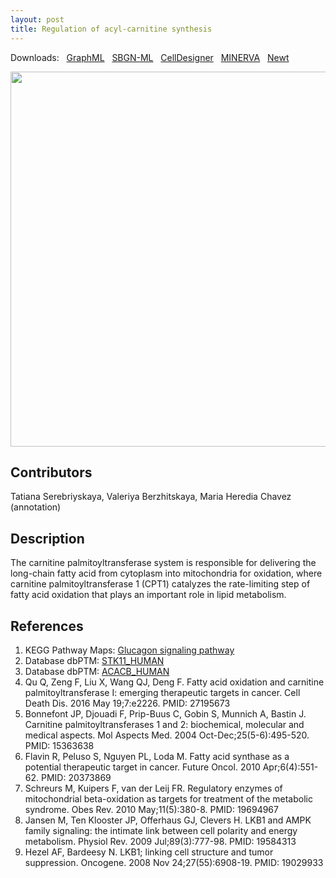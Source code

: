 ```yaml
---
layout: post
title: Regulation of acyl-carnitine synthesis
---
```


Downloads: &nbsp; 
[GraphML](../downloads/F014-carnitine.graphml) &nbsp;
[SBGN-ML](../downloads/F014-carnitine-SBGNv02.sbgn) &nbsp;
[CellDesigner](../downloads/model_F014-1.xml) &nbsp;
[MINERVA](https://mreg.elixir-luxembourg.org/minerva/index.xhtml?id=F014-1) &nbsp;
[Newt](http://web.newteditor.org/?URL=https://metabolismregulation.github.io/downloads/F014-carnitine.sbgn) &nbsp;
<p align="middle"><a href="/carnitine/"><img id="image" src="/downloads/F014-carnitine.png" width="600"/></a></p>

## Contributors

Tatiana Serebriyskaya, Valeriya Berzhitskaya, Maria Heredia Chavez (annotation)

## Description

The carnitine palmitoyltransferase system is responsible for delivering the long-chain fatty acid from cytoplasm into mitochondria for oxidation, where carnitine palmitoyltransferase 1 (CPT1) catalyzes the rate-limiting step of fatty acid oxidation that plays an important role in lipid metabolism.

## References

1. KEGG Pathway Maps: [ Glucagon signaling pathway](http://www.kegg.jp/kegg-bin/show_pathway?map=hsa04922&show_description=show)
1. Database dbPTM: [STK11_HUMAN](http://dbptm.mbc.nctu.edu.tw/search_result.php?search_type=db_id&swiss_id=STK11_HUMAN#overview)
1. Database dbPTM: [ACACB_HUMAN](http://dbptm.mbc.nctu.edu.tw/search_result.php?search_type=db_id&swiss_id=ACACB_HUMAN)
1. Qu Q, Zeng F, Liu X, Wang QJ, Deng F. Fatty acid oxidation and carnitine palmitoyltransferase I: emerging therapeutic targets in cancer. Cell Death Dis. 2016 May 19;7:e2226. PMID: 27195673 
1. Bonnefont JP, Djouadi F, Prip-Buus C, Gobin S, Munnich A, Bastin J. Carnitine palmitoyltransferases 1 and 2: biochemical, molecular and medical aspects. Mol Aspects Med. 2004 Oct-Dec;25(5-6):495-520. PMID: 15363638 
1. Flavin R, Peluso S, Nguyen PL, Loda M. Fatty acid synthase as a potential therapeutic target in cancer. Future Oncol. 2010 Apr;6(4):551-62. PMID: 20373869 
1. Schreurs M, Kuipers F, van der Leij FR. Regulatory enzymes of mitochondrial beta-oxidation as targets for treatment of the metabolic syndrome. Obes Rev. 2010 May;11(5):380-8. PMID: 19694967
1. Jansen M, Ten Klooster JP, Offerhaus GJ, Clevers H. LKB1 and AMPK family signaling: the intimate link between cell polarity and energy metabolism. Physiol Rev. 2009 Jul;89(3):777-98. PMID: 19584313
1. Hezel AF, Bardeesy N. LKB1; linking cell structure and tumor suppression. Oncogene. 2008 Nov 24;27(55):6908-19. PMID: 19029933
